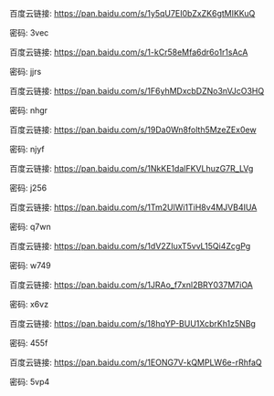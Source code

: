 百度云链接: https://pan.baidu.com/s/1y5qU7EI0bZxZK6gtMIKKuQ

密码: 3vec


百度云链接: https://pan.baidu.com/s/1-kCr58eMfa6dr6o1r1sAcA

密码: jjrs


百度云链接: https://pan.baidu.com/s/1F6yhMDxcbDZNo3nVJcO3HQ

密码: nhgr

百度云链接: https://pan.baidu.com/s/19Da0Wn8folth5MzeZEx0ew

密码: njyf

百度云链接: https://pan.baidu.com/s/1NkKE1dalFKVLhuzG7R_LVg

密码: j256


百度云链接: https://pan.baidu.com/s/1Tm2UlWi1TiH8v4MJVB4IUA

密码: q7wn


百度云链接: https://pan.baidu.com/s/1dV2ZIuxT5vvL15Qi4ZcgPg

密码: w749


百度云链接: https://pan.baidu.com/s/1JRAo_f7xnl2BRY037M7iOA

密码: x6vz

百度云链接: https://pan.baidu.com/s/18hqYP-BUU1XcbrKh1z5NBg

密码: 455f


百度云链接: https://pan.baidu.com/s/1EONG7V-kQMPLW6e-rRhfaQ

密码: 5vp4

